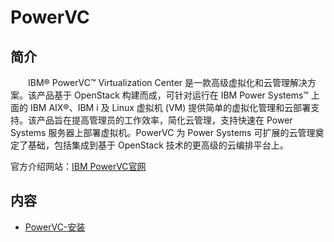 # PowerVC

## 简介
&#8195;&#8195;IBM® PowerVC™ Virtualization Center 是一款高级虚拟化和云管理解决方案。该产品基于 OpenStack 构建而成，可针对运行在 IBM Power Systems™ 上面的 IBM AIX®、IBM i 及 Linux 虚拟机 (VM) 提供简单的虚拟化管理和云部署支持。该产品旨在提高管理员的工作效率，简化云管理，支持快速在 Power Systems 服务器上部署虚拟机。PowerVC 为 Power Systems 可扩展的云管理奠定了基础，包括集成到基于 OpenStack 技术的更高级的云编排平台上。

官方介绍网站：[IBM PowerVC官网](https://www.ibm.com/cn-zh/marketplace/powervc?mhsrc=ibmsearch_a&mhq=PowerVC)

## 内容
- [PowerVC-安装](https://bond-huang.github.io/huang/04-IBM_Virtualization/01-PowerVC/01-PowerVC-%E5%AE%89%E8%A3%85.html)

